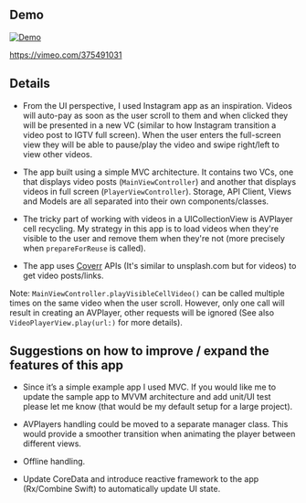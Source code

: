 ## Demo
[![Demo](https://i.imgur.com/U1iwR0F.png)](https://vimeo.com/375491031)

https://vimeo.com/375491031

## Details

- From the UI perspective, I used Instagram app as an inspiration. Videos will auto-pay as soon as the user scroll to them and when clicked they will be presented in a new VC (similar to how Instagram transition a video post to IGTV full screen). When the user enters the full-screen view they will be able to pause/play the video and swipe right/left to view other videos.

- The app built using a simple MVC architecture. It contains two VCs, one that displays video posts (`MainViewController`) and another that displays videos in full screen (`PlayerViewController`). Storage, API Client, Views and Models are all separated into their own components/classes. 

- The tricky part of working with videos in a UICollectionView is AVPlayer cell recycling. My strategy in this app is to load videos when they're visible to the user and remove them when they're not (more precisely when `prepareForReuse` is called). 

- The app uses [Coverr](https://coverr.co/) APIs (It's similar to unsplash.com but for videos) to get video posts/links.

Note: `MainViewController.playVisibleCellVideo()` can be called multiple times on the same video when the user scroll. However, only one call will result in creating an AVPlayer,  other requests will be ignored (See also `VideoPlayerView.play(url:)` for more details).

## Suggestions on how to improve / expand the features of this app
- Since it’s a simple example app I used MVC. If you would like me to update the sample app to MVVM architecture and add unit/UI test please let me know (that would be my default setup for a large project). 

-  AVPlayers handling could be moved to a separate manager class. This would provide a smoother transition when animating the player between different views.

- Offline handling.

- Update CoreData and introduce reactive framework to the app (Rx/Combine Swift) to automatically update UI state.
